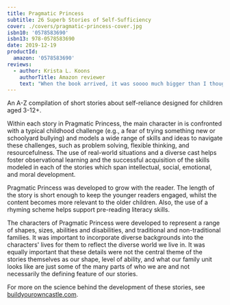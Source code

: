 ```yaml
---
title: Pragmatic Princess
subtitle: 26 Superb Stories of Self-Sufficiency
cover: ./covers/pragmatic-princess-cover.jpg
isbn10: '0578583690'
isbn13: 978-0578583690
date: 2019-12-19
productId:
  amazon: '0578583690'
reviews:
  - author: Krista L. Koons
    authorTitle: Amazon reviewer
    text: "When the book arrived, it was soooo much bigger than I thought it was going to be. I love thick books and this was definitely that. The content and illustrations are amazing. There's texture to the cover which is great for little fingers. The kids and I love the stories and will cherish it for years to come. Definitely worth every penny! I highly recommend this book for everyone. Great life lessons and spotlight on self sufficiency."
---
```


An A-Z compilation of short stories about self-reliance designed for children aged 3-12+.

Within each story in Pragmatic Princess, the main character in is confronted with a typical childhood challenge (e.g., a fear of trying something new or schoolyard bullying) and models a wide range of skills and ideas to navigate these challenges, such as problem solving, flexible thinking, and resourcefulness. The use of real-world situations and a diverse cast helps foster observational learning and the successful acquisition of the skills modeled in each of the stories which span intellectual, social, emotional, and moral development.

Pragmatic Princess was developed to grow with the reader. The length of the story is short enough to keep the younger readers engaged, whilst the content becomes more relevant to the older children. Also, the use of a rhyming scheme helps support pre-reading literacy skills.

The characters of Pragmatic Princess were developed to represent a range of shapes, sizes, abilities and disabilities, and traditional and non-traditional families. It was important to incorporate diverse backgrounds into the characters' lives for them to reflect the diverse world we live in. It was equally important that these details were not the central theme of the stories themselves as our shape, level of ability, and what our family unit looks like are just some of the many parts of who we are and not necessarily the defining feature of our stories.

For more on the science behind the development of these stories, see [buildyourowncastle.com](https://buildyourowncastle.com).
